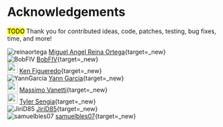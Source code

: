# Acknowledgements

<mark>TODO</mark>
Thank you for contributed ideas, code, patches, testing, bug fixes, time, and more!

![reinaortega](https://github.com/reinaortega.png?size=24) [Miguel Angel Reina Ortega](https://github.com/reinaortega){target=_new}  
![BobFIV](https://github.com/BobFIV.png?size=24) [BobFIV](https://github.com/BobFIV){target=_new}  
<img src="https://media.licdn.com/dms/image/C4E03AQEfuzKkVa3OFA/profile-displayphoto-shrink_200_200/0/1516197727109?e=1720051200&v=beta&t=CLNdwDQN2gFLhdPDeNUhW7SbHSArkKo6XfPr7SWJOvc" width="24"> [Ken Figueredo](https://www.linkedin.com/in/kenfigueredo/){target=_new}  
![YannGarcia](https://github.com/YannGarcia.png?size=24) [Yann Garcia](https://github.com/YannGarcia){target=_new}  
<img src="https://github.com/massimov.png" width="24"> [Massimo Vanetti](https://github.com/massimov){target=_new}  
<img src="https://media.licdn.com/dms/image/C5603AQFArXDrtMqbgg/profile-displayphoto-shrink_200_200/0/1590795242525?e=1720051200&v=beta&t=LZ-tkQ6NOQiydM7P4r0_LF875x32vgI841Gcm5PZQaI" width="24"> [Tyler Sengia](https://www.linkedin.com/in/tyler-sengia/){target=_new}  
![JiriD85](https://github.com/JiriD85.png?size=24) [JiriD85](https://github.com/JiriD85){target=_new}  
![samuelbles07](https://github.com/samuelbles07.png?size=24) [samuelbles07](https://github.com/samuelbles07){target=_new}  
